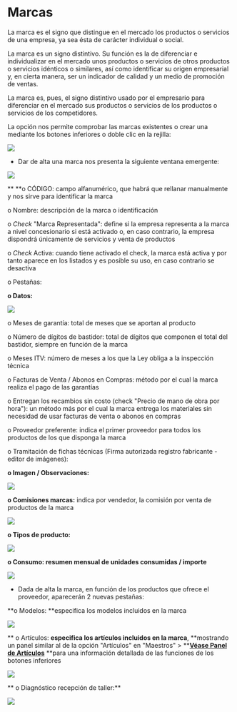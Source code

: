 # Marcas

La marca es el signo que distingue en el mercado los productos o servicios de una empresa, ya sea ésta de carácter individual o social.

La marca es un signo distintivo. Su función es la de diferenciar e individualizar en el mercado unos productos o servicios de otros productos o servicios idénticos o similares, así como identificar su origen empresarial y, en cierta manera, ser un indicador de calidad y un medio de promoción de ventas.

La marca es, pues, el signo distintivo usado por el empresario para diferenciar en el mercado sus productos o servicios de los productos o servicios de los competidores.

La opción nos permite comprobar las marcas existentes o crear una mediante los botones inferiores o doble clic en la rejilla:

![](<../../.gitbook/assets/image (551).png>)

* Dar de alta una marca nos presenta la siguiente ventana emergente:

![](<../../.gitbook/assets/image (552).png>)

\*\* \*\*o CÓDIGO: campo alfanumérico, que habrá que rellanar manualmente y nos sirve para identificar la marca

o Nombre: descripción de la marca o identificación

o _Check_ "Marca Representada": define si la empresa representa a la marca a nivel concesionario si está activado o, en caso contrario, la empresa dispondrá únicamente de servicios y venta de productos

o _Check_ Activa: cuando tiene activado el check, la marca está activa y por tanto aparece en los listados y es posible su uso, en caso contrario se desactiva

o Pestañas:

**o Datos:**

![](<../../.gitbook/assets/image (552).png>)

o Meses de garantía: total de meses que se aportan al producto

o Número de dígitos de bastidor: total de dígitos que componen el total del bastidor, siempre en función de la marca

o Meses ITV: número de meses a los que la Ley obliga a la inspección técnica

o Facturas de Venta / Abonos en Compras: método por el cual la marca realiza el pago de las garantías

o Entregan los recambios sin costo (check "Precio de mano de obra por hora"): un método más por el cual la marca entrega los materiales sin necesidad de usar facturas de venta o abonos en compras

o Proveedor preferente: indica el primer proveedor para todos los productos de los que disponga la marca

o Tramitación de fichas técnicas (Firma autorizada registro fabricante - editor de imágenes):

**o Imagen / Observaciones:**

![](<../../.gitbook/assets/image (553).png>)

**o Comisiones marcas:** indica por vendedor, la comisión por venta de productos de la marca

![](<../../.gitbook/assets/image (554).png>)

**o Tipos de producto:**

![](<../../.gitbook/assets/image (555).png>)

**o Consumo: resumen mensual de unidades consumidas / importe**

![](<../../.gitbook/assets/image (556).png>)

* Dada de alta la marca, en función de los productos que ofrece el proveedor, aparecerán 2 nuevas pestañas:

\*\*o Modelos: \*\*especifica los modelos incluidos en la marca

![](<../../.gitbook/assets/image (557).png>)

\*\* o Artículos: **especifica los artículos incluidos en la marca**, **mostrando un panel similar al de la opción "Artículos" en "Maestros" > **[**Véase Panel de Artículos**](https://winmotor.gitbook.io/project/manuales/maestros/articulos/panel-de-articulos) \*\*para una información detallada de las funciones de los botones inferiores

![](<../../.gitbook/assets/image (558).png>)

\*\* o Diagnóstico recepción de taller:\*\*

![](<../../.gitbook/assets/image (559).png>)
